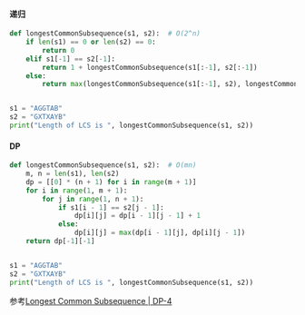 #### 递归

```python
def longestCommonSubsequence(s1, s2):  # O(2^n)
    if len(s1) == 0 or len(s2) == 0:
        return 0
    elif s1[-1] == s2[-1]:
        return 1 + longestCommonSubsequence(s1[:-1], s2[:-1])
    else:
        return max(longestCommonSubsequence(s1[:-1], s2), longestCommonSubsequence(s1, s2[:-1]))


s1 = "AGGTAB"
s2 = "GXTXAYB"
print("Length of LCS is ", longestCommonSubsequence(s1, s2))
```


#### DP

```python
def longestCommonSubsequence(s1, s2):  # O(mn)
    m, n = len(s1), len(s2)
    dp = [[0] * (n + 1) for i in range(m + 1)]
    for i in range(1, m + 1):
        for j in range(1, n + 1):
            if s1[i - 1] == s2[j - 1]:
                dp[i][j] = dp[i - 1][j - 1] + 1
            else:
                dp[i][j] = max(dp[i - 1][j], dp[i][j - 1])
    return dp[-1][-1]


s1 = "AGGTAB"
s2 = "GXTXAYB"
print("Length of LCS is ", longestCommonSubsequence(s1, s2))
```


参考[Longest Common Subsequence | DP-4](https://www.geeksforgeeks.org/longest-common-subsequence-dp-4/)
